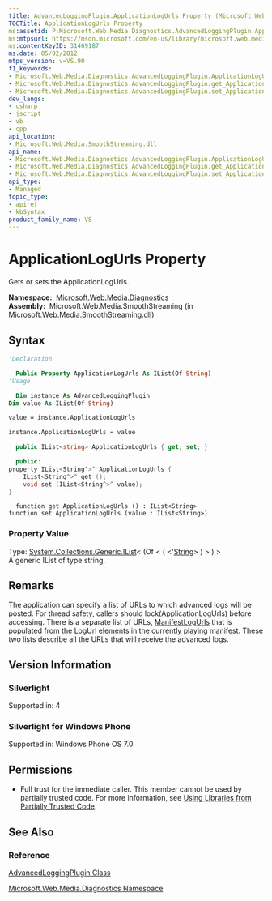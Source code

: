```yaml
---
title: AdvancedLoggingPlugin.ApplicationLogUrls Property (Microsoft.Web.Media.Diagnostics)
TOCTitle: ApplicationLogUrls Property
ms:assetid: P:Microsoft.Web.Media.Diagnostics.AdvancedLoggingPlugin.ApplicationLogUrls
ms:mtpsurl: https://msdn.microsoft.com/en-us/library/microsoft.web.media.diagnostics.advancedloggingplugin.applicationlogurls(v=VS.90)
ms:contentKeyID: 31469187
ms.date: 05/02/2012
mtps_version: v=VS.90
f1_keywords:
- Microsoft.Web.Media.Diagnostics.AdvancedLoggingPlugin.ApplicationLogUrls
- Microsoft.Web.Media.Diagnostics.AdvancedLoggingPlugin.get_ApplicationLogUrls
- Microsoft.Web.Media.Diagnostics.AdvancedLoggingPlugin.set_ApplicationLogUrls
dev_langs:
- csharp
- jscript
- vb
- cpp
api_location:
- Microsoft.Web.Media.SmoothStreaming.dll
api_name:
- Microsoft.Web.Media.Diagnostics.AdvancedLoggingPlugin.ApplicationLogUrls
- Microsoft.Web.Media.Diagnostics.AdvancedLoggingPlugin.get_ApplicationLogUrls
- Microsoft.Web.Media.Diagnostics.AdvancedLoggingPlugin.set_ApplicationLogUrls
api_type:
- Managed
topic_type:
- apiref
- kbSyntax
product_family_name: VS
---
```


# ApplicationLogUrls Property

Gets or sets the ApplicationLogUrls.

**Namespace:**  [Microsoft.Web.Media.Diagnostics](microsoft-web-media-diagnostics-namespace_1.md)  
**Assembly:**  Microsoft.Web.Media.SmoothStreaming (in Microsoft.Web.Media.SmoothStreaming.dll)

## Syntax

```vb
'Declaration

  Public Property ApplicationLogUrls As IList(Of String)
'Usage

  Dim instance As AdvancedLoggingPlugin
Dim value As IList(Of String)

value = instance.ApplicationLogUrls

instance.ApplicationLogUrls = value
```

```csharp
  public IList<string> ApplicationLogUrls { get; set; }
```

```cpp
  public:
property IList<String^>^ ApplicationLogUrls {
    IList<String^>^ get ();
    void set (IList<String^>^ value);
}
```

```jscript
  function get ApplicationLogUrls () : IList<String>
function set ApplicationLogUrls (value : IList<String>)
```

### Property Value

Type: [System.Collections.Generic.IList](https://msdn.microsoft.com/library/5y536ey6)\< (Of \< ( \<'[String](https://msdn.microsoft.com/library/s1wwdcbf)\> ) \> ) \>  
A generic IList of type string.  

## Remarks

The application can specify a list of URLs to which advanced logs will be posted. For thread safety, callers should lock(ApplicationLogUrls) before accessing. There is a separate list of URLs, [ManifestLogUrls](advancedloggingplugin-manifestlogurls-property-microsoft-web-media-diagnostics_1.md) that is populated from the LogUrl elements in the currently playing manifest. These two lists describe all the URLs that will receive the advanced logs.

## Version Information

### Silverlight

Supported in: 4  

### Silverlight for Windows Phone

Supported in: Windows Phone OS 7.0  

## Permissions

  - Full trust for the immediate caller. This member cannot be used by partially trusted code. For more information, see [Using Libraries from Partially Trusted Code](https://msdn.microsoft.com/library/8skskf63).

## See Also

### Reference

[AdvancedLoggingPlugin Class](advancedloggingplugin-class-microsoft-web-media-diagnostics_1.md)

[Microsoft.Web.Media.Diagnostics Namespace](microsoft-web-media-diagnostics-namespace_1.md)

